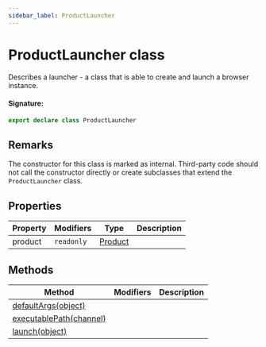 ```yaml
---
sidebar_label: ProductLauncher
---
```


# ProductLauncher class

Describes a launcher - a class that is able to create and launch a browser instance.

#### Signature:

```typescript
export declare class ProductLauncher
```

## Remarks

The constructor for this class is marked as internal. Third-party code should not call the constructor directly or create subclasses that extend the `ProductLauncher` class.

## Properties

| Property | Modifiers             | Type                              | Description |
| -------- | --------------------- | --------------------------------- | ----------- |
| product  | <code>readonly</code> | [Product](./puppeteer.product.md) |             |

## Methods

| Method                                                                   | Modifiers | Description |
| ------------------------------------------------------------------------ | --------- | ----------- |
| [defaultArgs(object)](./puppeteer.productlauncher.defaultargs.md)        |           |             |
| [executablePath(channel)](./puppeteer.productlauncher.executablepath.md) |           |             |
| [launch(object)](./puppeteer.productlauncher.launch.md)                  |           |             |
